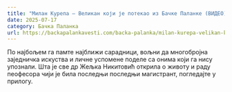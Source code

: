 ```yaml
---
title: "Милан Курепа – Великан који је потекао из Бачке Паланке (ВИДЕО)"
date: 2025-07-17
category: Бачка Паланка
url: https://backapalankavesti.com/backa-palanka/milan-kurepa-velikan-koji-je-potekao-iz-backe-palanke-video1/
---
```


По најбољем га памте најближи сарадници, вољни да многобројна заједничка искуства и личне успомене поделе са онима који га нису упознали. Шта је све др Жељка Никитовић открила о животу и раду пеофесора чији је била последњи последњи магистрант, погледајте у прилогу.
